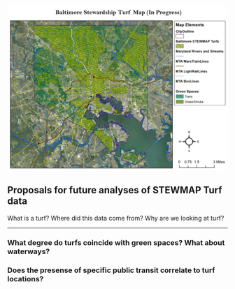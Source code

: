 <img src="project_STEWMAP/STEWMAP2.jpg?raw=true"/>

## Proposals for future analyses of STEWMAP Turf data

What is a turf? 
Where did this data come from?
Why are we looking at turf?

---
### What degree do turfs coincide with green spaces? What about waterways?
### Does the presense of specific public transit correlate to turf locations? 
